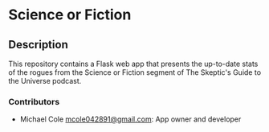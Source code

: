 # Science or Fiction

## Description
This repository contains a Flask web app that presents the up-to-date stats of the rogues from the Science or Fiction segment of The Skeptic's Guide to the Universe podcast. 

### Contributors
- Michael Cole <mcole042891@gmail.com>: App owner and developer
